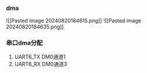 ### dma
![[Pasted image 20240820184615.png]]
![[Pasted image 20240820184635.png]]
### 串口dma分配
1. UART6_TX DM0通道1
2. UART6_RX DM0通道3